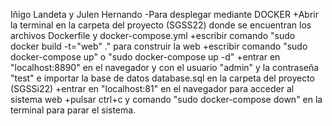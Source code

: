 Iñigo Landeta y Julen Hernando -Para desplegar mediante DOCKER +Abrir la terminal en la carpeta del proyecto (SGSS22) donde se encuentran los archivos Dockerfile y docker-compose.yml +escribir comando "sudo docker build -t="web" ." para construir la web +escribir comando "sudo docker-compose up" o "sudo docker-compose up -d" +entrar en "localhost:8890" en el navegador y con el usuario "admin" y la contraseña "test" e importar la base de datos database.sql en la carpeta del proyecto (SGSSi22) +entrar en "localhost:81" en el navegador para acceder al sistema web +pulsar ctrl+c y comando "sudo docker-compose down" en la terminal para parar el sistema.
